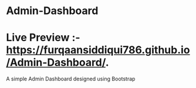 # Admin-Dashboard
# Live Preview :-  https://furqaansiddiqui786.github.io/Admin-Dashboard/.
A simple Admin Dashboard designed using Bootstrap
